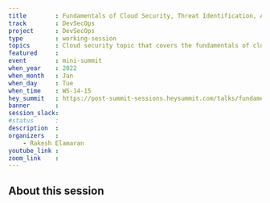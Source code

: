 ```yaml
---
title        : Fundamentals of Cloud Security, Threat Identification, AWS Services
track        : DevSecOps
project      : DevSecOps
type         : working-session
topics       : Cloud security topic that covers the fundamentals of cloud, Threat Identification, AWS Services
featured     :
event        : mini-summit
when_year    : 2022
when_month   : Jan
when_day     : Tue
when_time    : WS-14-15
hey_summit   : https://post-summit-sessions.heysummit.com/talks/fundamentals-of-cloud-security-threat-identification-aws-services/
banner       : 
session_slack:
#status      : 
description  :
organizers   :
    - Rakesh Elamaran    
youtube_link : 
zoom_link    : 
---
```


## About this session

